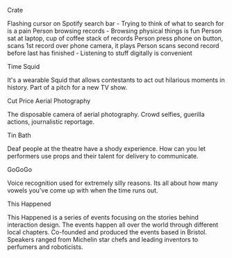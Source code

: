 Crate

Flashing cursor on Spotify search bar - Trying to think of what to search for is a pain
Person browsing records - Browsing physical things is fun
Person sat at laptop, cup of coffee stack of records
Person press phone on button, scans 1st record over phone camera, it plays
Person scans second record before last has finished - Listening to stuff digitally is convenient

Time Squid

It's a wearable Squid that allows contestants to act out hilarious moments in history. Part of a pitch for a new TV show.

Cut Price Aerial Photography

The disposable camera of aerial photography. Crowd selfies, guerilla actions, journalistic reportage.

Tin Bath

Deaf people at the theatre have a shody experience. How can you let performers use props and their talent for delivery to communicate.

GoGoGo

Voice recognition used for extremely silly reasons. Its all about how many vowels you've come up with when the time runs out. 

This Happened

This Happened is a series of events focusing on the stories behind interaction design. The events happen all over the world through different local chapters. Co-founded and produced the events based in Bristol. Speakers ranged from Michelin star chefs and leading inventors to perfumers and roboticists.
